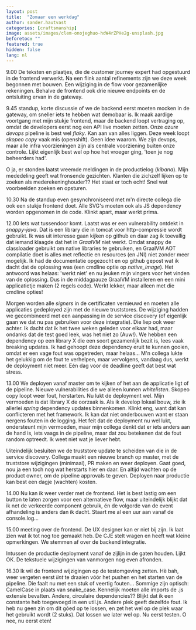 ```yaml
---
layout: post
title:  "Zomaar een werkdag"
author: sander.hautvast
categories: [craftsmanship]
image: assets/images/clem-onojeghuo-hdW4rZPHe2g-unsplash.jpg
beforetoc: ""
featured: true
hidden: false
lang: nl
---
```

9.00 De teksten en plaatjes, die de customer journey expert had opgestuurd in de frontend verwerkt. Na een flink aantal refinements zijn we deze week begonnen met bouwen. Een wijziging in de flow voor gezamenlijke rekeningen. Behalve de frontend ook drie nieuwe endpoints en de ontsluiting ervan in de gateway.


9.45 standup, korte discussie of we de backend eerst moeten mocken in de gateway, om sneller iets te hebben wat demobaar is. Ik maak aardige voortgang met mijn stukje frontend, maar de backend loopt vertraging op, omdat de developers eerst nog een API live moeten zetten. Onze _azure devops_ pipeline is best wel _flaky_. Kan aan van alles liggen. Deze week loopt _skopeo copy_ vaak mis (openshift). Geen idee waarom. We zijn devops, maar alle infra voorzieningen zijn als centrale voorziening buiten onze controle. Lijkt eigenlijk best wel op hoe het vroeger ging, 'toen je nog beheerders had'. 

O ja, er stonden laatst vreemde meldingen in de productielog (_kibana_). Mijn mededeling geeft wat fronsende gezichten. Klanten die zichzelf lijken op te zoeken als mederekeninghouder?? Het staat er toch echt! Snel wat voorbeelden zoeken en opsturen.

10.30 Na de standup even gesynchroniseerd met m'n directe collega die ook een stukje frontend doet. Alle SVG's moeten ook als JS dependency worden opgenomen in de code. Klinkt apart, maar werkt prima.

12.00 Iets wat tussendoor komt. Laatst was er een vulnerability ontdekt in _snappy-java_. Dat is een library die in tomcat voor http-compressie wordt gebruikt. Ik was uit interesse gaan kijken op github en daar zag ik toevallig dat iemand klaagde dat het in _GraalVM_ niet werkt. Omdat snappy de classloader gebruikt om native libraries te gebruiken, en GraalVM AOT compilatie doet is alles met reflectie en resources (en JNI) niet zonder meer mogelijk. Ik had de documentatie opgezocht en op github gepost wat ik dacht dat de oplossing was (een cmdline optie op _native_image_). Het antwoord was helaas: 'werkt niet' en nu jeuken mijn vingers voor het vinden van de oplossing. Dus in de middagpauze GraalVM installeren en een mini applicatietje maken (2 regels code). Werkt lekker, maar alleen met die cmdline opties!

Morgen worden alle _signers_ in de certificaten vernieuwd en moeten alle applicaties gedeployed zijn met de nieuwe truststores. De wijziging hadden we gecombineerd met een aanpassing in de service discovery (of eigenlijk gaan we dat nu pas gebruiken voor deze integratie). Die liep ook weer achter. Ik dacht dat ik het twee weken geleden voor elkaar had, maar ondanks dat de test goed leek, was het niet zo (Auw!). We hebben een dependency op een library X die een soort gezamenlijk bezit is, lees vaak breaking updates. Ik had gehoopt deze dependency eruit te kunnen gooien, omdat er een vage fout was opgetreden, maar helaas... M'n collega lukte het gelukkig om de fout te verhelpen, maar vervolgens, vandaag dus, werkt de deployment niet meer. Eén dag voor de deadline geeft dat best wat stress. 

13.00 We deployen vanaf master om te kijken of het aan de applicatie ligt of de pipeline. Nieuwe vulnerabilities die we alleen kunnen _whitelisten_. Skopeo copy loopt weer fout, herstarten. Nu lukt de deployment wel. Mijn vermoeden is dat library X de oorzaak is. Als ik develop lokaal bouw, zie ik allerlei _spring_ dependency updates binnenkomen. Klinkt eng, want dat kan conflicteren met het framework. Ik kan dat niet onderbouwen want er staan nergens fouten in de logging. Het feit dat de deployment nu wel lukt, ondersteunt mijn vermoeden, maar mijn collega denkt dat er iets anders aan de hand is, iets vaags in de pipeline, maar dat zou betekenen dat de fout random optreedt. Ik weet niet wat je liever hebt.

Uiteindelijk besluiten we de truststore update te scheiden van die in de service discovery. Collega maakt een nieuwe branch op master, met de truststore wijzigingen (minimaal), PR maken en weer deployen. Gaat goed, nou ja een toch nog wat herstarts hier en daar. En altijd wachten op de product owner, om de pipeline approvals te geven. Deployen naar productie kan best een dagje (wachten) kosten.

14.00 Nu kan ik weer verder met de frontend. Het is best lastig om een button te laten zorgen voor een alternatieve flow, maar uiteindelijk blijkt dat ik net de verkeerde component gebruik, én de volgorde van de event afhandeling is anders dan ik dacht. Staart me al een uur aan vanaf de console.log...

15.00 meeting over de frontend. De UX designer kan er niet bij zijn. Ik laat zien wat ik tot nog toe gemaakt heb. De CJE stelt vragen en heeft wat kleine opmerkingen. We stemmen af over de backend integratie. 

Intussen de productie deployment vanaf de zijlijn in de gaten houden. Lijkt OK. De tekstuele wijzigingen van vanmorgen nog even afronden.

16.30 Ik wil de frontend wijzigingen op de testomgeving zetten. Hè bah,  weer vergeten eerst _lint_ te draaien vóór het pushen en het starten van de pipeline. Die faalt nu met een stuk of veertig fouten... Sommige zijn optisch: CamelCase in plaats van snake_case. Kennelijk moeten alle imports de .js extensie bevatten. Andere, circulaire dependencies?? Blijkt dat ik een constante heb toegevoegd in een util.js. Andere plek geeft dezelfde fout. Ik heb nu geen zin om dit góed op te lossen, en zet het wel op de plek waar het gebruikt wordt (2 stuks). Dat lossen we later wel op. Nu eerst testen. O nee, nu eerst eten!